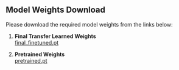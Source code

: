 ## Model Weights Download

Please download the required model weights from the links below:

1. **Final Transfer Learned Weights**  
   [final_finetuned.pt](https://www.mediafire.com/file/bizmzguq19tfr9d/final_finetuned.pt/file)

2. **Pretrained Weights**  
   [pretrained.pt](https://www.mediafire.com/file/utcz2gyhl9h0p7r/pretrained.pt/file)
